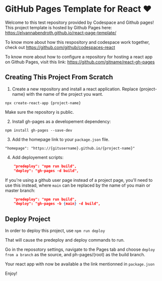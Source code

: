 # GitHub Pages Template for React ♥️

Welcome to this test repository provided by Codespace and Github pages!  This project template is hosted by Github Pages here: https://elvannabendroth.github.io/react-page-template/

To know more about how this respository and codespace work together, check out https://github.com/github/codespaces-react

To know more about how to configure a repository for hosting a react app on Github Pages, visit this link: https://github.com/gitname/react-gh-pages


## Creating This Project From Scratch

1. Create a new repository and install a react application.  Replace {project-name} with the name of the project you want.

```
npx create-react-app {project-name}
```
 Make sure the repository is public.
 
2. Install gh-pages as a developement dependency:

```
npm install gh-pages --save-dev
```

3. Add the homepage link to your `package.json` file.
```
"homepage": "https://{gitusername}.github.io/{project-name}"
```

4.  Add deployement scripts:

``` json
    "predeploy": "npm run build",
    "deploy": "gh-pages -d build",
```

If you're using a github user page instead of a project page, you'll need to use this instead, where `main` can be replaced by the name of you main or master branch:

``` json
    "predeploy": "npm run build",
    "deploy": "gh-pages -b {main} -d build",
```


## Deploy Project

In order to deploy this project, use `npm run deploy`

That will cause the predeploy and deploy commands to run.

Go in the reposotory settings, navigate to the Pages tab and choose `deploy from a branch` as the source, and ph-pages/(root) as the build branch.

Your react app with now be available a the link mentionned in `package.json`

Enjoy!
